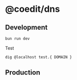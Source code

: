 # @coedit/dns

## Development

```bash
bun run dev
```

Test

```bash
dig @localhost test.{ DOMAIN }
```

## Production
